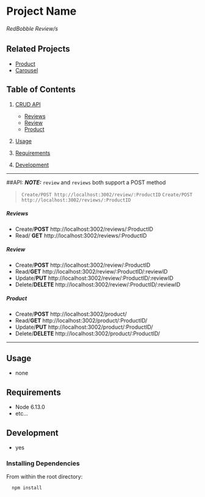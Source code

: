 # Project Name
###### RedBobble Review/s

## Related Projects

  - [Product](https://github.com/SDC-macaroon/product)
  - [Carousel](https://github.com/SDC-macaroon/carousel)

## Table of Contents

1. [CRUD API](##API)
    - [Reviews](#Reviews)
    - [Review](#Review)
    - [Product](#Product)

1. [Usage](#Usage)
1. [Requirements](#requirements)
1. [Development](#development)
---
##API:
 ***NOTE:***
`review` and `reviews` both support a POST method
>`Create/POST http://localhost:3002/review/:ProductID`
>`Create/POST http://localhost:3002/reviews/:ProductID`
##### Reviews
- Create/**POST** http://localhost:3002/reviews/:ProductID
- Read/ **GET** http://localhost:3002/reviews/:ProductID

##### Review

- Create/**POST** http://localhost:3002/review/:ProductID
- Read/**GET** http://localhost:3002/review/:ProductID/:reviewID
- Update/**PUT** http://localhost:3002/review/:ProductID/:reviewID
- Delete/**DELETE** http://localhost:3002/review/:ProductID/:reviewID
##### Product

- Create/**POST** http://localhost:3002/product/
- Read/**GET** http://localhost:3002/product/:ProductID/
- Update/**PUT** http://localhost:3002/product/:ProductID/
- Delete/**DELETE** http://localhost:3002/product/:ProductID/
---
## Usage
- none

## Requirements
- Node 6.13.0
- etc...
## Development
- yes

### Installing Dependencies

From within the root directory:

```sh
  npm install
```
